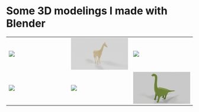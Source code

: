 # Some 3D modelings I made with Blender
<table>
  <tr>
    <td width="33%">
      <img src="https://github.com/fastafaryan/blender/blob/main/Character/Character.gif" style="display:block;" width="100%"/>
    </td>
    <td width="33%">
      <img src="https://github.com/fastafaryan/blender/blob/main/Giraffe/Giraffe.png" style="display:block;" width="100%"/>
    </td>
    <td width="33%">
      <img src="https://github.com/fastafaryan/blender/blob/main/DonutAndCup/DonutAndCup.png" style="display:block;" width="100%"/>
    </td>
  </tr>
  <tr>
    <td width="33%">
      <img src="https://github.com/fastafaryan/blender/blob/main/Cactus/Cactus.gif" style="display:block;" width="100%"/>
    </td>
    <td width="33%">
      <img src="https://github.com/fastafaryan/blender/blob/main/LowPolyCharacter/LowPolyCharacter.gif" style="display:block;" width="100%"/>
    </td>
    <td width="33%">
      <img src="https://github.com/fastafaryan/blender/blob/main/Dinosaur/Dinosaur.png" style="display:block;" width="100%"/>
    </td>
  </tr>
</table>
